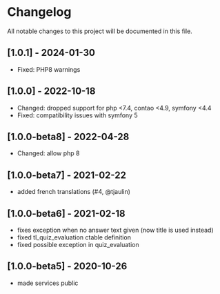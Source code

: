 # Changelog
All notable changes to this project will be documented in this file.

## [1.0.1] - 2024-01-30
- Fixed: PHP8 warnings

## [1.0.0] - 2022-10-18
- Changed: dropped support for php <7.4, contao <4.9, symfony <4.4
- Fixed: compatibility issues with symfony 5

## [1.0.0-beta8] - 2022-04-28
- Changed: allow php 8

## [1.0.0-beta7] - 2021-02-22
- added french translations (#4, @tjaulin)

## [1.0.0-beta6] - 2021-02-18
- fixes exception when no answer text given (now title is used instead)
- fixed tl_quiz_evaluation ctable definition
- fixed possible exception in quiz_evaluation

## [1.0.0-beta5] - 2020-10-26
- made services public
